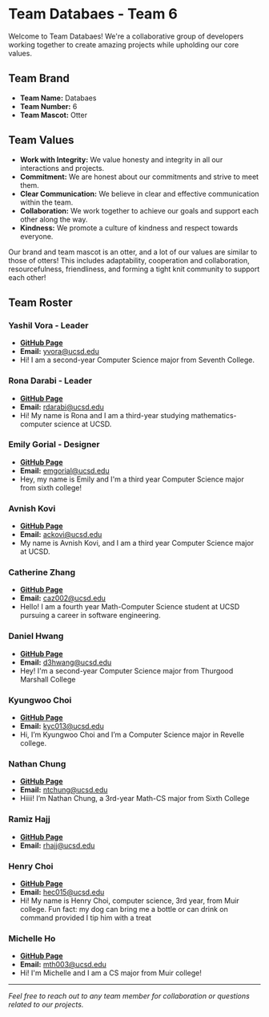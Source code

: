 # Team Databaes - Team 6

Welcome to Team Databaes! We're a collaborative group of developers working together to create amazing projects while upholding our core values.

## Team Brand

- **Team Name:** Databaes
- **Team Number:** 6
- **Team Mascot:** Otter

## Team Values

- **Work with Integrity:** We value honesty and integrity in all our interactions and projects.
- **Commitment:** We are honest about our commitments and strive to meet them.
- **Clear Communication:** We believe in clear and effective communication within the team.
- **Collaboration:** We work together to achieve our goals and support each other along the way.
- **Kindness:** We promote a culture of kindness and respect towards everyone.

Our brand and team mascot is an otter, and a lot of our values are similar to those of otters! This includes adaptability, cooperation and collaboration, resourcefulness, friendliness, and forming a tight knit community to support each other!

## Team Roster

### Yashil Vora - Leader
- [**GitHub Page**](https://yashilvora19.github.io/cse110_week1/)
- **Email:** yvora@ucsd.edu
- Hi! I am a second-year Computer Science major from Seventh College.

### Rona Darabi - Leader
- [**GitHub Page**](https://ronadarabi.github.io/cse110/)
- **Email:** rdarabi@ucsd.edu
- Hi! My name is Rona and I am a third-year studying mathematics-computer science at UCSD.

### Emily Gorial - Designer
- [**GitHub Page**](https://emilygorial1.github.io/110-Lab-1/)
- **Email:** emgorial@ucsd.edu
- Hey, my name is Emily and I'm a third year Computer Science major from sixth college!

### Avnish Kovi
- [**GitHub Page**](https://avikovi.github.io/cs110/)
- **Email:** ackovi@ucsd.edu
- My name is Avnish Kovi, and I am a third year Computer Science major at UCSD.

### Catherine Zhang
- [**GitHub Page**](https://caz002.github.io/CSE110-LabWeek1/)
- **Email:** caz002@ucsd.edu
- Hello! I am a fourth year Math-Computer Science student at UCSD pursuing a career in software engineering.

### Daniel Hwang
- [**GitHub Page**](https://de-hwang.github.io/CSE110_Lab1/)
- **Email:** d3hwang@ucsd.edu
- Hey! I'm a second-year Computer Science major from Thurgood Marshall College

### Kyungwoo Choi
- [**GitHub Page**](https://kyc013.github.io/Lab1/)
- **Email:** kyc013@ucsd.edu
- Hi, I’m Kyungwoo Choi and I’m a Computer Science major in Revelle college.

### Nathan Chung
- [**GitHub Page**](https://nathantzchung.github.io/CSE110GitHubPages/)
- **Email:** ntchung@ucsd.edu
- Hiiii! I’m Nathan Chung, a 3rd-year Math-CS major from Sixth College 

### Ramiz Hajj
- [**GitHub Page**](https://ramizhajj1.github.io/ramizhajj-cse110/)
- **Email:** rhajj@ucsd.edu

### Henry Choi
- [**GitHub Page**](https://hc225.github.io/user-page/)
- **Email:** hec015@ucsd.edu
- Hi! My name is Henry Choi, computer science, 3rd year, from Muir college. Fun fact: my dog can bring me a bottle or can drink on command provided I tip him with a treat 

### Michelle Ho
- [**GitHub Page**](https://mho04.github.io/cse-110/)
- **Email:** mth003@ucsd.edu
- Hi! I'm Michelle and I am a CS major from Muir college!

---
*Feel free to reach out to any team member for collaboration or questions related to our projects.* 
